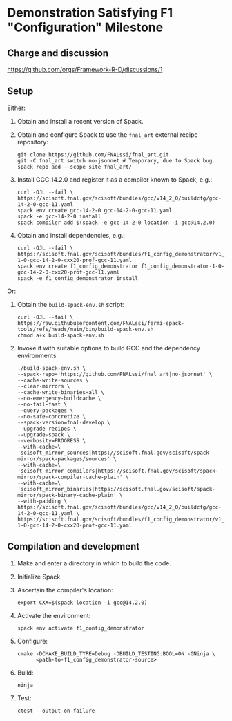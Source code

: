 # Demonstration Satisfying F1 "Configuration" Milestone

## Charge and discussion

https://github.com/orgs/Framework-R-D/discussions/1

## Setup

Either:

1. Obtain and install a recent version of Spack.

1. Obtain and configure Spack to use the `fnal_art` external recipe
   repository:
   ```
   git clone https://github.com/FNALssi/fnal_art.git
   git -C fnal_art switch no-jsonnet # Temporary, due to Spack bug.
   spack repo add --scope site fnal_art/
   ```

1. Install GCC 14.2.0 and register it as a compiler known to Spack, e.g.:
   ```
   curl -OJL --fail \
   https://scisoft.fnal.gov/scisoft/bundles/gcc/v14_2_0/buildcfg/gcc-14-2-0-gcc-11.yaml
   spack env create gcc-14-2-0 gcc-14-2-0-gcc-11.yaml
   spack -e gcc-14-2-0 install
   spack compiler add $(spack -e gcc-14-2-0 location -i gcc@14.2.0)
   ```

1. Obtain and install dependencies, e.g.:
   ```
   curl -OJL --fail \
   https://scisoft.fnal.gov/scisoft/bundles/f1_config_demonstrator/v1_0/buildcfg/f1_config_demonstrator-1-0-gcc-14-2-0-cxx20-prof-gcc-11.yaml
   spack env create f1_config_demonstrator f1_config_demonstrator-1-0-gcc-14-2-0-cxx20-prof-gcc-11.yaml
   spack -e f1_config_demonstrator install
   ```

Or:

1. Obtain the `build-spack-env.sh` script:
   ```
   curl -OJL --fail \
   https://raw.githubusercontent.com/FNALssi/fermi-spack-tools/refs/heads/main/bin/build-spack-env.sh
   chmod a+x build-spack-env.sh
   ```

1. Invoke it with suitable options to build GCC and the dependency environments
   ```
   ./build-spack-env.sh \
   --spack-repo='https://github.com/FNALssi/fnal_art|no-jsonnet' \
   --cache-write-sources \
   --clear-mirrors \
   --cache-write-binaries=all \
   --no-emergency-buildcache \
   --no-fail-fast \
   --query-packages \
   --no-safe-concretize \
   --spack-version=fnal-develop \
   --upgrade-recipes \
   --upgrade-spack \
   --verbosity=PROGRESS \
   --with-cache=\
   'scisoft_mirror_sources|https://scisoft.fnal.gov/scisoft/spack-mirror/spack-packages/sources' \
   --with-cache=\
   'scisoft_mirror_compilers|https://scisoft.fnal.gov/scisoft/spack-mirror/spack-compiler-cache-plain' \
   --with-cache=\
   'scisoft_mirror_binaries|https://scisoft.fnal.gov/scisoft/spack-mirror/spack-binary-cache-plain' \
   --with-padding \
   https://scisoft.fnal.gov/scisoft/bundles/gcc/v14_2_0/buildcfg/gcc-14-2-0-gcc-11.yaml \
   https://scisoft.fnal.gov/scisoft/bundles/f1_config_demonstrator/v1_0/buildcfg/f1_config_demonstrator-1-0-gcc-14-2-0-cxx20-prof-gcc-11.yaml
   ```

## Compilation and development

1. Make and enter a directory in which to build the code.

1. Initialize Spack.

1. Ascertain the compiler's location:
   ```
   export CXX=$(spack location -i gcc@14.2.0)
   ```

1. Activate the environment:
   ```
   spack env activate f1_config_demonstrator
   ```

1. Configure:
   ```
   cmake -DCMAKE_BUILD_TYPE=Debug -DBUILD_TESTING:BOOL=ON -GNinja \
         <path-to-f1_config_demonstrator-source>
   ```

1. Build:
   ```
   ninja
   ```

1. Test:
   ```
   ctest --output-on-failure
   ```
